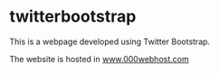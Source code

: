 twitterbootstrap
=================

This is a webpage developed using Twitter Bootstrap.

The website is hosted in www.000webhost.com

